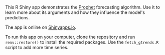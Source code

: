 This R Shiny app demonstrates the [Prophet](http://facebook.github.io/prophet/) forecasting algorithm. Use it to learn more about its arguments and how they influence the model's predictions.

The app is online on [Shinyapps.io](https://psim.shinyapps.io/prophet).

To run this app on your computer, clone the repository and run `renv::restore()` to install the required packages. Use the `fetch_gtrends.R` script to add more time series.
